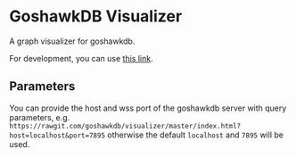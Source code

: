 GoshawkDB Visualizer
====================

A graph visualizer for goshawkdb.

For development, you can use <a href="https://rawgit.com/goshawkdb/visualizer/master/index.html">this link</a>.

Parameters
----------

You can provide the host and wss port of the goshawkdb server with query parameters, e.g.
 `https://rawgit.com/goshawkdb/visualizer/master/index.html?host=localhost&port=7895`
otherwise the default `localhost` and `7895` will be used.